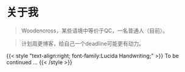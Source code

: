 # 关于我


>Woodencross，某些语境中等价于QC，一名普通人（目前）。

>计划周更博客，给自己一个deadline可能更有动力。

{{< style "text-align:right; font-family:Lucida Handwriting;" >}}
To be continued ...
{{< /style >}}

